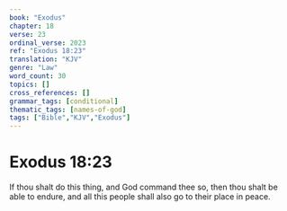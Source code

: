 ```yaml
---
book: "Exodus"
chapter: 18
verse: 23
ordinal_verse: 2023
ref: "Exodus 18:23"
translation: "KJV"
genre: "Law"
word_count: 30
topics: []
cross_references: []
grammar_tags: [conditional]
thematic_tags: [names-of-god]
tags: ["Bible","KJV","Exodus"]
---
```


# Exodus 18:23

If thou shalt do this thing, and God command thee so, then thou shalt be able to endure, and all this people shall also go to their place in peace.
